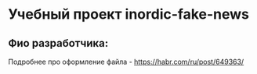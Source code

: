 #  Учебный проект inordic-fake-news

##  Фио разработчика:

Подробнее про оформление файла - https://habr.com/ru/post/649363/